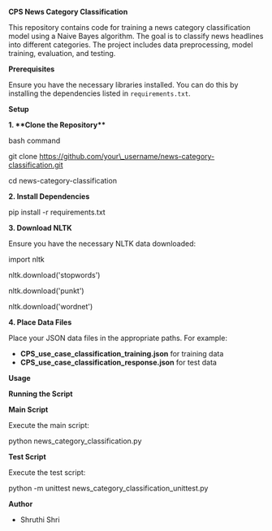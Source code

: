 **CPS News Category Classification**

This repository contains code for training a news category classification model using a Naive Bayes algorithm. The goal is to classify news headlines into different categories. The project includes data preprocessing, model training, evaluation, and testing.

**Prerequisites**

Ensure you have the necessary libraries installed. You can do this by installing the dependencies listed in `requirements.txt`.

**Setup**

**1. \*\*Clone the Repository\*\***

bash command

git clone https://github.com/your\_username/news-category-classification.git

cd news-category-classification

**2. Install Dependencies**

pip install -r requirements.txt

**3. Download NLTK** 

Ensure you have the necessary NLTK data downloaded:

import nltk

nltk.download('stopwords')

nltk.download('punkt')

nltk.download('wordnet')

**4. Place Data Files** 

Place your JSON data files in the appropriate paths. For example:

- **CPS\_use\_case\_classification\_training.json** for training data
- **CPS\_use\_case\_classification\_response.json** for test data

**Usage**

**Running the Script**

**Main Script**

Execute the main script:

python news\_category\_classification.py 

**Test Script**

Execute the test script:

python -m unittest news_category_classification_unittest.py

**Author**

- Shruthi Shri 
